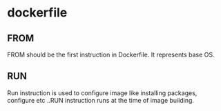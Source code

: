 # dockerfile
FROM
----
FROM should be the first instruction in Dockerfile. It represents base OS.

RUN
---
Run instruction is used to configure image like installing packages, configure etc ..RUN instruction runs at the time of image building.